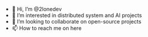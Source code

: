 - 👋 Hi, I’m @2lonedev
- 👀 I’m interested in distributed system and AI projects
- 💞️ I’m looking to collaborate on open-source projects
- 📫 How to reach me on here

<!---
2lonedev/2lonedev is a ✨ special ✨ repository because its `README.md` (this file) appears on your GitHub profile.
You can click the Preview link to take a look at your changes.
--->
